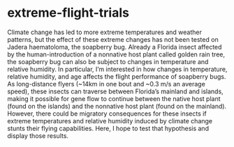 # extreme-flight-trials
Climate change has led to more extreme temperatures and weather patterns, but the effect of these extreme changes has not been tested on Jadera haematoloma, the soapberry bug. Already a Florida insect affected by the human-introduction of a nonnative host plant called golden rain tree, the soapberry bug can also be subject to changes in temperature and relative humidity. In particular, I’m interested in how changes in temperature, relative humidity, and age affects the flight performance of soapberry bugs. As long-distance flyers (~14km in one bout and ~0.3 m/s an average speed), these insects can traverse between Florida’s mainland and islands, making it possible for gene flow to continue between the native host plant (found on the islands) and the nonnative host plant (found on the mainland). However, there could be migratory consequences for these insects if extreme temperatures and relative humidity induced by climate change stunts their flying capabilities. Here, I hope to test that hypothesis and display those results. 
